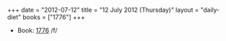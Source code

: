 +++
date = "2012-07-12"
title = "12 July 2012 (Thursday)"
layout = "daily-diet"
books = ["1776"]
+++

<ul>
<li class="entry Book">Book: <a href="/books/1776">1776</a> /f/</li>
</ul>